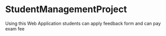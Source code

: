# StudentManagementProject
Using this Web Application students can apply feedback form and can pay exam fee 
